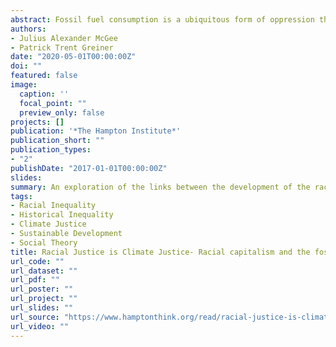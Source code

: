```yaml
---
abstract: Fossil fuel consumption is a ubiquitous form of oppression that intersects with other oppressive structures, empowering those who call upon them to more efficiently extract surplus from various processes of social and ecological reproduction. As Malm writes, “The fossil economy has the character of totality... in which a certain economic process and a certain form of energy are welded together”. We must not ignore, however, the ways in which oppressive structures and processes of social reproduction are welded into this totality as well. The expropriation of Black bodies cannot be reduced to mere economic relations, nonetheless racial oppression has always served economic interests. Thus, it is our goal to identify how the ongoing process by which fossil fuels and racial oppression are fused to one another and how that fusion changes the economic character of racial capitalism. Our goal is to develop a heuristic to better understand the connection between racial justice and climate change
authors:
- Julius Alexander McGee
- Patrick Trent Greiner
date: "2020-05-01T00:00:00Z"
doi: ""
featured: false
image:
  caption: ''
  focal_point: ""
  preview_only: false
projects: []
publication: '*The Hampton Institute*'
publication_short: ""
publication_types:
- "2"
publishDate: "2017-01-01T00:00:00Z"
slides:
summary: An exploration of the links between the development of the racial and fossil capitalism.
tags:
- Racial Inequality
- Historical Inequality
- Climate Justice
- Sustainable Development
- Social Theory
title: Racial Justice is Climate Justice- Racial capitalism and the fossil economy
url_code: ""
url_dataset: ""
url_pdf: ""
url_poster: ""
url_project: ""
url_slides: ""
url_source: "https://www.hamptonthink.org/read/racial-justice-is-climate-justice-racial-capitalism-and-the-fossil-economy"
url_video: ""
---
```

